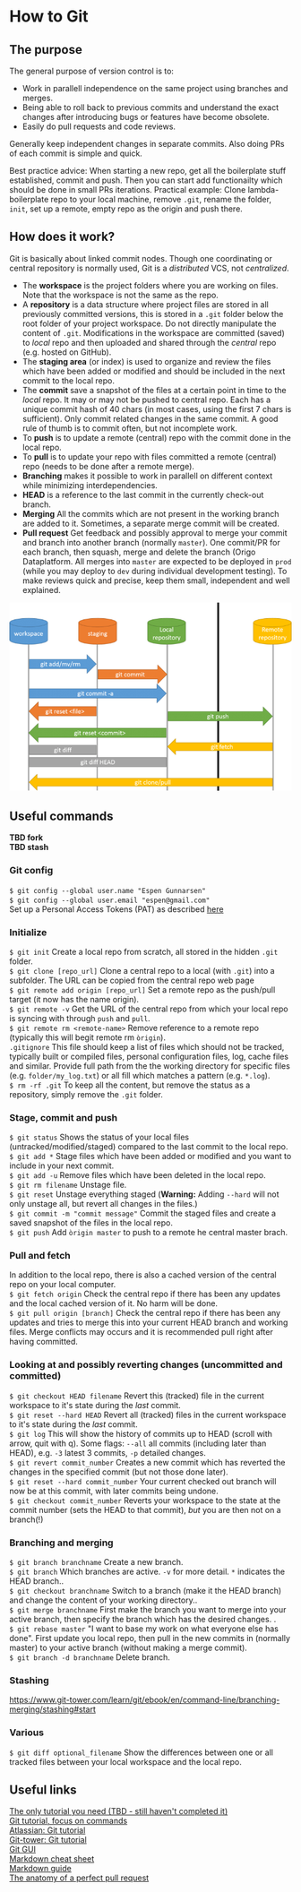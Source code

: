 # How to Git

## The purpose
The general purpose of version control is to:
* Work in parallell independence on the same project using branches and merges.
* Being able to roll back to previous commits and understand the exact changes after introducing bugs or features have become obsolete.
* Easily do pull requests and code reviews.<br/>

Generally keep independent changes in separate commits. Also doing PRs of each commit is simple and quick.

Best practice advice: When starting a new repo, get all the boilerplate stuff established, commit and push. Then you can start add functionailty which should be done in small PRs iterations. Practical example: Clone lambda-boilerplate repo to your local machine, remove `.git`, rename the folder, `init`, set up a remote, empty repo as the origin and push there.

## How does it work?

Git is basically about linked commit nodes. Though one coordinating or central repository is normally used, Git is a *distributed* VCS, not *centralized*.

* The **workspace** is the project folders where you are working on files. Note that the workspace is not the same as the repo.<br/>
* A **repository** is a data structure where project files are stored in all previously committed versions, this is stored in a `.git` folder below the root folder of your project workspace. Do not directly manipulate the content of `.git`. Modifications in the workspace are committed (saved) to *local* repo and then uploaded and shared through the *central* repo (e.g. hosted on GitHub).<br/>
* The **staging area** (or index) is used to organize and review the files which have been added or modified and should be included in the next commit to the local repo.<br/>
* The **commit** save a snapshot of the files at a certain point in time to the *local* repo. It may or may not be pushed to central repo. Each has a unique commit hash of 40 chars (in most cases, using the first 7 chars is sufficient). Only commit related changes in the same commit. A good rule of thumb is to commit often, but not incomplete work.<br/> 
* To **push** is to update a remote (central) repo with the commit done in the local repo.<br/>
* To **pull** is to update your repo with files committed a remote (central) repo (needs to be done after a remote merge).<br/>
* **Branching** makes it possible to work in parallell on different context while minimizing interdependencies.<br/>
* **HEAD** is a reference to the last commit in the currently check-out branch.<br/>
* **Merging** All the commits which are not present in the working branch are added to it. Sometimes, a separate merge commit will be created.<br/> 
* **Pull request** Get feedback and possibly approval to merge your commit and branch into another branch (normally `master`). One commit/PR for each branch, then squash, merge and delete the branch (Origo Dataplatform. All merges into `master` are expected to be deployed in `prod` (while you may deploy to `dev` during individual development testing). To make reviews quick and precise, keep them small, independent and well explained.<br/>

![Image from unwiredlearning.com](git-flow.png)

## Useful commands
**TBD fork**<br/>
**TBD stash**<br/>

### Git config
`$ git config --global user.name "Espen Gunnarsen"`<br/>
`$ git config --global user.email "espen@gmail.com"`<br/>
Set up a Personal Access Tokens (PAT) as described [here](https://docs.github.com/en/github/authenticating-to-github/creating-a-personal-access-token)<br/>

### Initialize
`$ git init` Create a local repo from scratch, all stored in the hidden `.git` folder.<br/>
`$ git clone [repo_url]` Clone a central repo to a local (with `.git`) into a subfolder. The URL can be copied from the central repo web page<br/>
`$ git remote add origin [repo_url]` Set a remote repo as the push/pull target (it now has the name origin).<br/>
`$ git remote -v` Get the URL of the central repo from which your local repo is syncing with through `push` and `pull`.<br/>
`$ git remote rm <remote-name>` Remove reference to a remote repo (typically this will begit remote rm <remote-name> `òrigin`).<br/> 
`.gitignore` This file should keep a list of files which should not be tracked, typically built or compiled files, personal configuration files, log, cache files and similar. Provide full path from the the working directory for specific files (e.g. `folder/my_log.txt`) or all fill which matches a pattern (e.g. `*.log`).<br/>
`$ rm -rf .git` To keep all the content, but remove the status as a repository, simply remove the `.git` folder.<br/>

### Stage, commit and push
`$ git status` Shows the status of your local files (untracked/modified/staged) compared to the last commit to the local repo.<br/>
`$ git add *` Stage files which have been added or modified and you want to include in your next commit.<br/>
`$ git add -u` Remove files which have been deleted in the local repo.<br/>
`$ git rm filename` Unstage file. <br/>
`$ git reset` Unstage everything staged (**Warning:** Adding `--hard` will not only unstage all, but revert all changes in the files.)<br/>
`$ git commit -m "commit message"` Commit the staged files and create a saved snapshot of the files in the local repo.<br/>
`$ git push` Add `òrigin master` to push to a remote he central master brach.

### Pull and fetch
In addition to the local repo, there is also a cached version of the central repo on your local computer.<br/>
`$ git fetch origin` Check the central repo if there has been any updates and the local cached version of it. No harm will be done.<br/>
`$ git pull origin [branch]` Check the central repo if there has been any updates and tries to merge this into your current HEAD branch and working files. Merge conflicts may occurs and it is recommended pull right after having committed.<br/>

### Looking at and possibly reverting changes (uncommitted and committed) 
`$ git checkout HEAD filename` Revert this (tracked) file in the current workspace to it's state during the *last* commit.<br/>
`$ git reset --hard HEAD` Revert all (tracked) files in the current workspace to it's state during the *last* commit.<br/>
`$ git log` This will show the history of commits up to HEAD (scroll with arrow, quit with q). Some flags: `--all` all commits (including later than HEAD), e.g. `-3` latest 3 commits, `-p` detailed changes.<br/>
`$ git revert commit_number` Creates a new commit which has reverted the changes in the specified commit (but not those done later).<br/>
`$ git reset --hard commit_number` Your current checked out branch will now be at this commit, with later commits being undone.<br/>
`$ git checkout commit_number` Reverts your workspace to the state at the commit number (sets the HEAD to that commit), *but* you are then not on a branch(!)<br/>

### Branching and merging
`$ git branch branchname` Create a new branch.<br/>
`$ git branch` Which branches are active. `-v` for more detail. `*` indicates the HEAD branch..<br/>
`$ git checkout branchname` Switch to a branch (make it the HEAD branch) and change the content of your working directory..<br/>
`$ git merge branchname` First make the branch you want to merge into your active branch, then specify the branch which has the desired changes.  .<br/>
`$ git rebase master` "I want to  base my work on what everyone else has done". First update you local repo, then pull in the new commits in (normally master) to your active branch (without making a merge commit).<br/>
`$ git branch -d branchname` Delete branch.<br/>

### Stashing
https://www.git-tower.com/learn/git/ebook/en/command-line/branching-merging/stashing#start

### Various
`$ git diff optional_filename` Show the differences between one or all tracked files between your local workspace and the local repo. 

## Useful links
[The only tutorial you need (TBD - still haven't completed it)](https://levelup.gitconnected.com/15-git-commands-you-should-learn-before-your-very-first-project-f8eebb8dc6e9)<br/>
[Git tutorial, focus on commands](https://unwiredlearning.com/blog/git-basic-for-beginners/)<br/>
[Atlassian: Git tutorial](https://www.atlassian.com/git/tutorials/what-is-version-control)<br/>
[Git-tower: Git tutorial](https://www.git-tower.com/learn/git/ebook/en/command-line/basics/what-is-version-control)<br/>
[Git GUI](https://medium.com/better-programming/stop-using-the-git-cli-d9cbee32cc27)<br/>
[Markdown cheat sheet](https://www.markdownguide.org/cheat-sheet/)<br/>
[Markdown guide](https://ia.net/writer/support/general/markdown-guide)<br/>
[The anatomy of a perfect pull request](https://medium.com/@hugooodias/the-anatomy-of-a-perfect-pull-request-567382bb6067)<br/>
